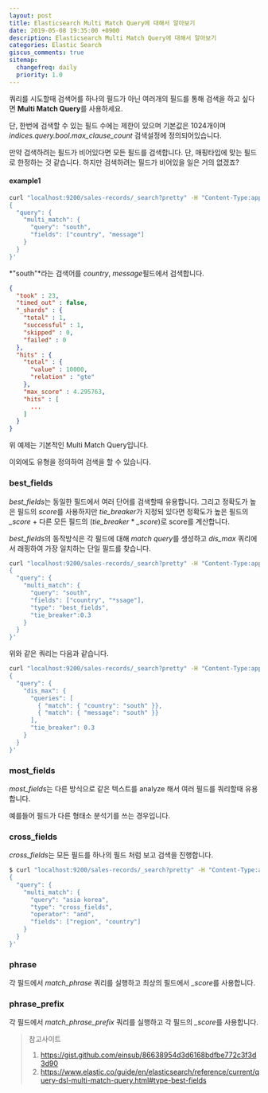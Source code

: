 ```yaml
---
layout: post
title: Elasticsearch Multi Match Query에 대해서 알아보기
date: 2019-05-08 19:35:00 +0900
description: Elasticsearch Multi Match Query에 대해서 알아보기
categories: Elastic Search
giscus_comments: true
sitemap:
  changefreq: daily
  priority: 1.0
---
```


쿼리를 시도할때 검색어를 하나의 필드가 아닌 여러개의 필드를 통해 검색을 하고 싶다면 **Multi Match Query**를 사용하세요.

단, 한번에 검색할 수 있는 필드 수에는 제한이 있으며 기본값은 1024개이며 _indices.query.bool.max_clause_count_ 검색설정에 정의되어있습니다.

만약 검색하려는 필드가 비어있다면 모든 필드를 검색합니다. 단, 매핑타입에 맞는 필드로 한정하는 것 같습니다. 하지만 검색하려는 필드가 비어있을 일은 거의 없겠죠?

#### example1

```bash
curl "localhost:9200/sales-records/_search?pretty" -H "Content-Type:application/json" -d '
{
  "query": {
    "multi_match": {
      "query": "south",
      "fields": ["country", "message"]
    }
  }
}'
```

*"south"*라는 검색어를 _country_, *message*필드에서 검색합니다.

```json
{
  "took" : 23,
  "timed_out" : false,
  "_shards" : {
    "total" : 1,
    "successful" : 1,
    "skipped" : 0,
    "failed" : 0
  },
  "hits" : {
    "total" : {
      "value" : 10000,
      "relation" : "gte"
    },
    "max_score" : 4.295763,
    "hits" : [
      ...
    ]
  }
}
```

위 예제는 기본적인 Multi Match Query입니다.

이외에도 유형을 정의하여 검색을 할 수 있습니다.

### best_fields

*best_fields*는 동일한 필드에서 여러 단어를 검색할때 유용합니다. 그리고 정확도가 높은 필드의 *score*를 사용하지만 *tie_breaker*가 지정되 있다면 정확도가 높은 필드의 _\_score_ + 다른 모든 필드의 (_tie_breaker_ \* _\_score_)로 score를 계산합니다.

*best_fields*의 동작방식은 각 필드에 대해 *match query*를 생성하고 _dis_max_ 쿼리에서 래핑하여 가장 일치하는 단일 필드를 찾습니다.

```bash
curl "localhost:9200/sales-records/_search?pretty" -H "Content-Type:application/json" -d '
{
  "query": {
    "multi_match": {
      "query": "south",
      "fields": ["country", "*ssage"],
      "type": "best_fields",
      "tie_breaker":0.3
    }
  }
}'
```

위와 같은 쿼리는 다음과 같습니다.

```bash
curl "localhost:9200/sales-records/_search?pretty" -H "Content-Type:application/json" -d '
{
  "query": {
    "dis_max": {
      "queries": [
        { "match": { "country": "south" }},
        { "match": { "message": "south" }}
      ],
      "tie_breaker": 0.3
    }
  }
}'
```

### most_fields

*most_fields*는 다른 방식으로 같은 텍스트를 analyze 해서 여러 필드를 쿼리할때 유용합니다.

예를들어 필드가 다른 형태소 분석기를 쓰는 경우입니다.

### cross_fields

*cross_fields*는 모든 필드를 하나의 필드 처럼 보고 검색을 진행합니다.

```bash
$ curl "localhost:9200/sales-records/_search?pretty" -H "Content-Type:application/json" -d '
{
  "query": {
    "multi_match": {
      "query": "asia korea",
      "type": "cross_fields",
      "operator": "and",
      "fields": ["region", "country"]
    }
  }
}'

```

### phrase

각 필드에서 _match_phrase_ 쿼리를 실행하고 최상의 필드에서 *\_score*를 사용합니다.

### phrase_prefix

각 필드에서 _match_phrase_prefix_ 쿼리를 실행하고 각 필드의 *\_score*를 사용합니다.

> 참고사이트
>
> 1. https://gist.github.com/einsub/86638954d3d6168bdfbe772c3f3d3d90
> 2. https://www.elastic.co/guide/en/elasticsearch/reference/current/query-dsl-multi-match-query.html#type-best-fields

